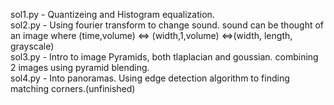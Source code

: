 sol1.py - Quantizeing and Histogram equalization. <br />
sol2.py - Using fourier transform to change sound. sound can be thought of an image where  (time,volume)  <=> (width,1,volume) <=>(width, length, grayscale)  <br />
sol3.py - Intro to image Pyramids, both tlaplacian and goussian. combining 2 images using pyramid blending. <br />
sol4.py - Into panoramas. Using edge detection algorithm to finding matching corners.(unfinished)

